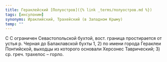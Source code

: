 ```yaml
---
title: Гераклейский [Полуостров]({% link _terms/полуостров.md %})
tags: [инсулоним]
synonyms: Ираклийский, Трахейский (в Западном Крыму)
temp: ""
---
```


С С ограничен Севастопольской бухтой, вост. граница простирается от устья р.
Черная до Балаклавской бухты 1, 2) по имени города Гераклеи Понтийской, выходцы
из которого основали Херсонес Таврический; 3) ср. греч. трахелос – горло.
